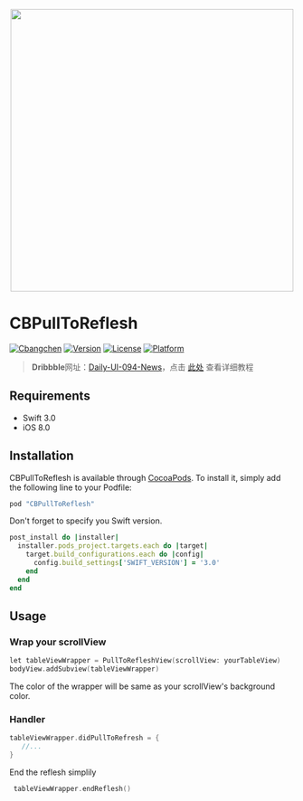 <p align="center">  <img src="https://d13yacurqjgara.cloudfront.net/users/141880/screenshots/2542648/dailyui-094.gif" width="500" height="500"/>
</p>

# CBPullToReflesh

[![Cbangchen](https://img.shields.io/badge/cbangchen-iOS-yellow.svg)](http://cbangchen.com)
[![Version](https://img.shields.io/cocoapods/v/CBPullToReflesh.svg?style=flat)](http://cocoapods.org/pods/CBPullToReflesh)
[![License](https://img.shields.io/cocoapods/l/CBPullToReflesh.svg?style=flat)](http://cocoapods.org/pods/CBPullToReflesh)
[![Platform](https://img.shields.io/cocoapods/p/CBPullToReflesh.svg?style=flat)](http://cocoapods.org/pods/CBPullToReflesh)

> **Dribbble**网址：[Daily-UI-094-News](https://dribbble.com/shots/2542648-Daily-UI-094-News)，点击 [此处](https://github.com/cbangchen/CBPullToReflesh/wiki) 查看详细教程

## Requirements 

- Swift 3.0
- iOS 8.0

## Installation 

CBPullToReflesh is available through [CocoaPods](http://cocoapods.org). To install
it, simply add the following line to your Podfile:

```ruby
pod "CBPullToReflesh"
``` 

Don't forget to specify you Swift version. 

```ruby
post_install do |installer|
  installer.pods_project.targets.each do |target|
    target.build_configurations.each do |config|
      config.build_settings['SWIFT_VERSION'] = '3.0'
    end
  end
end
``` 

## Usage

### Wrap your scrollView

``` Objective-C
let tableViewWrapper = PullToRefleshView(scrollView: yourTableView)
bodyView.addSubview(tableViewWrapper)
```

The color of the wrapper will be same as your scrollView's background color.


### Handler

``` Objective-C
tableViewWrapper.didPullToRefresh = {
   //...
}

```

End the reflesh simplily 

```Objective-C
 tableViewWrapper.endReflesh()
```


